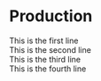 # Production
This is the first line
<br>
This is the second line
<br>
This is the third line
<br>
This is the fourth line
